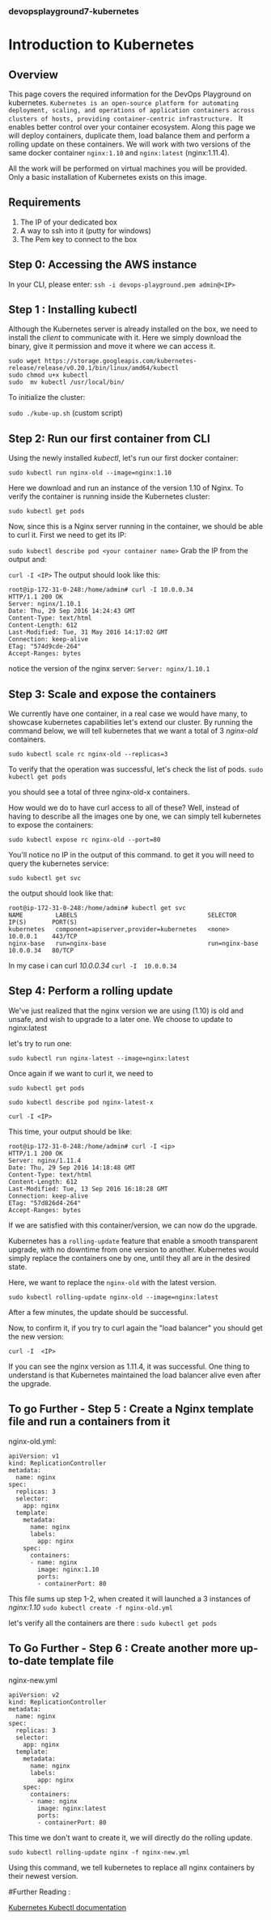 ### devopsplayground7-kubernetes
# Introduction to Kubernetes

## Overview
This page covers the required information for the DevOps Playground on kubernetes.
`Kubernetes is an open-source platform for automating deployment, scaling, and operations of application containers across clusters of hosts, providing container-centric infrastructure. `
It enables better control over your container ecosystem. Along this page we will deploy containers, duplicate them, load balance them and perform a rolling update on these containers.  We will work with two versions of the same docker container `nginx:1.10` and `nginx:latest` (nginx:1.11.4). 

All the work will be performed on virtual machines you will be provided. Only a basic installation of Kubernetes exists on this image.

## Requirements

1. The IP of your dedicated box
2. A way to ssh into it (putty for windows) 
3. The Pem key to connect to the box

## Step 0: Accessing the AWS instance
In your CLI, please enter: 
`ssh -i devops-playground.pem admin@<IP>`

## Step 1 : Installing **kubectl**

Although the Kubernetes server is already installed on the box, we need to install the _client_ to communicate with it.
Here we simply download the binary, give it permission and move it where we can access it.
```
sudo wget https://storage.googleapis.com/kubernetes-release/release/v0.20.1/bin/linux/amd64/kubectl
sudo chmod u+x kubectl
sudo  mv kubectl /usr/local/bin/
```

To initialize the cluster: 

`sudo ./kube-up.sh` 
(custom script)

## Step 2: Run our first container from CLI

Using the newly installed _kubectl_, let's run our first docker container: 

`sudo kubectl run nginx-old --image=nginx:1.10`

Here we download and run an instance of the version 1.10 of Nginx.
To verify the container is running inside the Kubernetes cluster: 

`sudo kubectl get pods`

Now, since this is a Nginx server running in the container, we should be able to curl it. 
First we need to get its IP: 

`sudo kubectl describe pod <your container name>`
Grab the IP from the output and:

`curl -I <IP>`
The output should look like this: 
```
root@ip-172-31-0-248:/home/admin# curl -I 10.0.0.34
HTTP/1.1 200 OK
Server: nginx/1.10.1
Date: Thu, 29 Sep 2016 14:24:43 GMT
Content-Type: text/html
Content-Length: 612
Last-Modified: Tue, 31 May 2016 14:17:02 GMT
Connection: keep-alive
ETag: "574d9cde-264"
Accept-Ranges: bytes
```

notice the version of the nginx server: `Server: nginx/1.10.1`

## Step 3: Scale and expose the containers

We currently have one container, in a real case we would have many, to showcase kubernetes capabilities let's extend our cluster. 
By running the command below, we will tell kubernetes that we want a total of 3 _nginx-old_ containers.

`sudo kubectl scale rc nginx-old --replicas=3`

To verify that the operation was successful, let's check the list of pods.
`sudo kubectl get pods`

you should see a total of three nginx-old-x containers.

How would we do to have curl access to all of these? 
Well, instead of having to describe all the images one by one, we can simply tell kubernetes to expose the containers:

`sudo kubectl expose rc nginx-old --port=80`

You'll notice no IP in the output of this command. 
to get it you will need to query the kubernetes service: 

`sudo kubectl get svc`

the output should look like that:

```
root@ip-172-31-0-248:/home/admin# kubectl get svc
NAME         LABELS                                    SELECTOR         IP(S)       PORT(S)
kubernetes   component=apiserver,provider=kubernetes   <none>           10.0.0.1    443/TCP
nginx-base   run=nginx-base                            run=nginx-base   10.0.0.34   80/TCP
```

In my case i can curl _10.0.0.34_ 
`curl -I  10.0.0.34`


## Step 4: Perform a rolling update

We've just realized that the nginx version we are using (1.10) is old and unsafe, and wish to upgrade to a later one. 
We choose to update to nginx:latest

let's try to run one: 

`sudo kubectl run nginx-latest --image=nginx:latest`

Once again if we want to curl it, we need to 

`sudo kubectl get pods`

`sudo kubectl describe pod nginx-latest-x`

`curl -I <IP>`

This time, your output should be like:
```
root@ip-172-31-0-248:/home/admin# curl -I <ip>
HTTP/1.1 200 OK
Server: nginx/1.11.4
Date: Thu, 29 Sep 2016 14:18:48 GMT
Content-Type: text/html
Content-Length: 612
Last-Modified: Tue, 13 Sep 2016 16:18:28 GMT
Connection: keep-alive
ETag: "57d826d4-264"
Accept-Ranges: bytes
```

If we are satisfied with this container/version, we can now do the upgrade.

Kubernetes has a `rolling-update` feature that enable a smooth transparent upgrade, with no downtime from one version to another. 
Kubernetes would simply replace the containers one by one, until they all are in the desired state.

Here, we want to replace the `nginx-old` with the latest version.

`sudo kubectl rolling-update nginx-old --image=nginx:latest`

After a few minutes, the update should be successful.

Now, to confirm it, if you try to curl again the "load balancer" you should get the new version:

`curl -I  <IP>`

If you can see the nginx version as 1.11.4, it was successful.
One thing to understand is that Kubernetes maintained the load balancer alive even after the upgrade.

## To go Further - Step 5 : Create a  Nginx  template file and run a containers from it
nginx-old.yml:
```
apiVersion: v1
kind: ReplicationController
metadata:
  name: nginx
spec:
  replicas: 3
  selector:
    app: nginx
  template:
    metadata:
      name: nginx
      labels:
        app: nginx
    spec:
      containers:
      - name: nginx
        image: nginx:1.10
        ports:
        - containerPort: 80
```

This file sums up step 1-2, when created it will launched a 3 instances of _nginx:1.10_
`sudo kubectl create -f nginx-old.yml`

let's verify all the containers are there :
`sudo kubectl get pods`


## To Go Further - Step 6 : Create another more up-to-date template file
nginx-new.yml
```
apiVersion: v2
kind: ReplicationController
metadata:
  name: nginx
spec:
  replicas: 3
  selector:
    app: nginx
  template:
    metadata:
      name: nginx
      labels:
        app: nginx
    spec:
      containers:
      - name: nginx
        image: nginx:latest
        ports:
        - containerPort: 80
```

This time we don't want to create it, we will directly do the rolling update.

`sudo kubectl rolling-update nginx -f nginx-new.yml`

Using this command, we tell kubernetes to replace all nginx containers by their newest version.


#Further Reading :

[Kubernetes Kubectl documentation](http://kubernetes.io/docs/user-guide/kubectl/)

